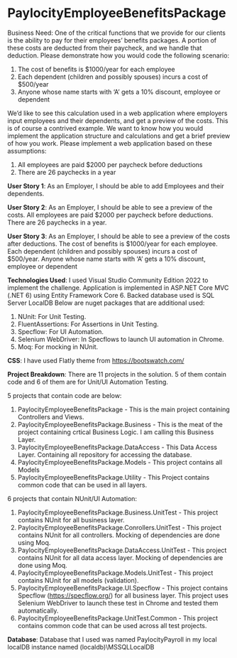 # PaylocityEmployeeBenefitsPackage


Business Need: One of the critical functions that we provide for our clients is the ability to pay for their employees’ benefits packages. A portion of these costs are deducted from their paycheck, and we handle that deduction. Please demonstrate how you would code the following scenario: 
1. The cost of benefits is $1000/year for each employee 
2. Each dependent (children and possibly spouses) incurs a cost of $500/year 
3. Anyone whose name starts with ‘A’ gets a 10% discount, employee or dependent

We’d like to see this calculation used in a web application where employers input employees and their dependents, and get a preview of the costs. This is of course a contrived example. We want to know how you would implement the application structure and calculations and get a brief preview of how you work. 
Please implement a web application based on these assumptions: 
1. All employees are paid $2000 per paycheck before deductions 
2. There are 26 paychecks in a year

**User Story 1**: As an Employer, I should be able to add Employees and their dependents.

**User Story 2**: As an Employer, I should be able to see a preview of the costs. All employees are paid $2000 per paycheck before deductions. There are 26 paychecks in a year.

**User Story 3**: As an Employer, I should be able to see a preview of the costs after deductions. The cost of benefits is $1000/year for each employee. Each dependent (children and possibly spouses) incurs a cost of $500/year. Anyone whose name starts with ‘A’ gets a 10% discount, employee or dependent

**Technologies Used**:
I used Visual Studio Community Edition 2022 to implement the challenge. Application is implemented in ASP.NET Core MVC (.NET 6) using Entity Framework Core 6. Backed database used is SQL Server LocalDB
Below are nuget packages that are additional used:
1. NUnit: For Unit Testing.
2. FluentAssertions: For Assertions in Unit Testing.
3. Specflow: For UI Automation.
4. Selenium WebDriver: In Specflows to launch UI automation in Chrome.
5. Moq: For mocking in NUnit.

**CSS**:
I have used Flatly theme from https://bootswatch.com/

**Project Breakdown**:
There are 11 projects in the solution. 5 of them contain code and 6 of them are for Unit/UI Automation Testing.

5 projects that contain code are below:
1. PaylocityEmployeeBenefitsPackage - This is the main project containing Controllers and Views.
2. PaylocityEmployeeBenefitsPackage.Business - This is the meat of the project containing crtical Business Logic. I am calling this Business Layer.
3. PaylocityEmployeeBenefitsPackage.DataAccess - This Data Access Layer. Containing all repository for accessing the database.
4. PaylocityEmployeeBenefitsPackage.Models - This project contains all Models
5. PaylocityEmployeeBenefitsPackage.Utility - This Project contains common code that can be used in all layers.

6 projects that contain NUnit/UI Automation:
1. PaylocityEmployeeBenefitsPackage.Business.UnitTest - This project contains NUnit for all business layer.
2. PaylocityEmployeeBenefitsPackage.Conrollers.UnitTest - This project contains NUnit for all controllers. Mocking of dependencies are done using Moq.
3. PaylocityEmployeeBenefitsPackage.DataAccess.UnitTest - This project contains NUnit for all data access layer.  Mocking of dependencies are done using Moq.
4. PaylocityEmployeeBenefitsPackage.Models.UnitTest - This project contains NUnit for all models (validation).
5. PaylocityEmployeeBenefitsPackage.UI.Specflow - This project contains Specflow (https://specflow.org/) for all business layer. This project uses Selenium WebDriver to launch these test in Chrome and tested them automatically.
6. PaylocityEmployeeBenefitsPackage.UnitTest.Common - This project contains common code that can be used across all test projects.

**Database**:
Database that I used was named PaylocityPayroll in my local localDB instance named (localdb)\\MSSQLLocalDB